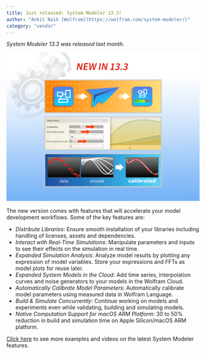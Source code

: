 ```yaml
---
title: Just released: System Modeler 13.3!
author: "Ankit Naik [Wolfram](https://wolfram.com/system-modeler/)"
category: "vendor"
---
```

*System Modeler 13.3 was released last month.*

![Alt text](SystemModeler13-3.png 'System Modeler 13.3')

The new version comes with features that will accelerate your model development workflows. Some of the key features are:
- *Distribute Libraries*: Ensure smooth installation of your libraries including handling of licenses, assets and dependencies.
- *Interact with Real-Time Simulations*: Manipulate parameters and inputs to see their effects on the simulation in real time.
- *Expanded Simulation Analysis*: Analyze model results by plotting any expression of model variables. Store your expressions and FFTs as model plots for reuse later.
- *Expanded System Models in the Cloud*: Add time series, interpolation curves and noise generators to your models in the Wolfram Cloud.
- *Automatically Calibrate Model Parameters*: Automatically calibrate model parameters using measured data in Wolfram Language.
- *Build & Simulate Concurrently*: Continue working on models and experiments even while validating, building and simulating models.
- *Native Computation Support for macOS ARM Platform*: 30 to 50% reduction in build and simulation time on Apple Silicon/macOS ARM platform.

[Click here](https://www.wolfram.com/system-modeler/what-is-new) to see more examples and videos on the latest System Modeler features.
